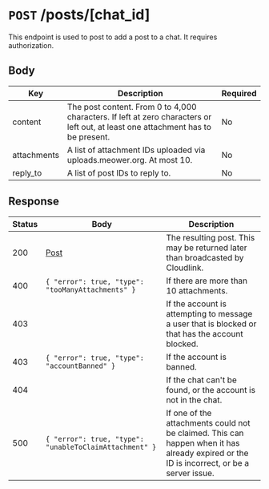 # `POST` /posts/[chat_id]

This endpoint is used to post to add a post to a chat. It requires
authorization.

## Body

<!-- deno-fmt-ignore-start -->
| Key | Description | Required |
| - | - | - |
| content | The post content. From 0 to 4,000 characters. If left at zero characters or left out, at least one attachment has to be present. | No |
| attachments | A list of attachment IDs uploaded via uploads.meower.org. At most 10. | No |
| reply_to | A list of post IDs to reply to. | No |
<!-- deno-fmt-ignore-end -->

## Response

<!-- deno-fmt-ignore-start -->
| Status | Body | Description |
| - | - | - |
| 200 | [Post](../../objects/post) | The resulting post. This may be returned later than broadcasted by Cloudlink. |
| 400 | `{ "error": true, "type": "tooManyAttachments" }` | If there are more than 10 attachments. |
| 403 | | If the account is attempting to message a user that is blocked or that has the account blocked. |
| 403 | `{ "error": true, "type": "accountBanned" }` | If the account is banned. |
| 404 | | If the chat can't be found, or the account is not in the chat. |
| 500 | `{ "error": true, "type": "unableToClaimAttachment" }` | If one of the attachments could not be claimed. This can happen when it has already expired or the ID is incorrect, or be a server issue. |
<!-- deno-fmt-ignore-end -->
